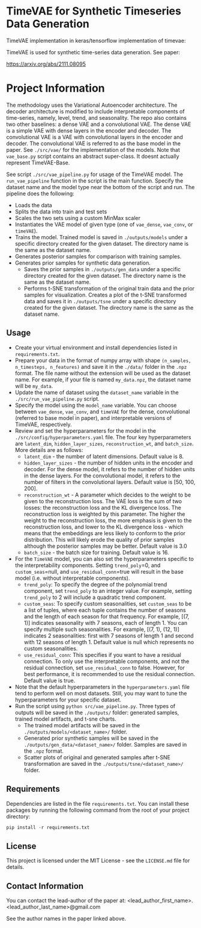 # TimeVAE for Synthetic Timeseries Data Generation

TimeVAE implementation in keras/tensorflow implementation of timevae:

TimeVAE is used for synthetic time-series data generation. See paper:

https://arxiv.org/abs/2111.08095

# Project Information

The methodology uses the Variational Autoencoder architecture. The decoder architecture is modified to include interpretable components of time-series, namely, level, trend, and seasonality. The repo also contains two other baselines: a dense VAE and a convolutional VAE. The dense VAE is a simple VAE with dense layers in the encoder and decoder. The convolutional VAE is a VAE with convolutional layers in the encoder and decoder. The convolutional VAE is referred to as the base model in the paper. See `./src/vae/` for the implementation of the models. Note that `vae_base.py` script contains an abstract super-class. It doesnt actually represent TimeVAE-Base.

See script `./src/vae_pipeline.py` for usage of the TimeVAE model. The `run_vae_pipeline` function in the script is the main function. Specify the dataset name and the model type near the bottom of the script and run. The pipeline does the following:

- Loads the data
- Splits the data into train and test sets
- Scales the two sets using a custom MinMax scaler
- Instantiates the VAE model of given type (one of `vae_dense`, `vae_conv`, or `timeVAE`).
- Trains the model. Trained model is saved in `./outputs/models` under a specific directory created for the given dataset. The directory name is the same as the dataset name.
- Generates posterior samples for comparison with training samples.
- Generates prior samples for synthetic data generation.
  - Saves the prior samples in `./outputs/gen_data` under a specific directory created for the given dataset. The directory name is the same as the dataset name.
  - Performs t-SNE transformation of the original train data and the prior samples for visualization. Creates a plot of the t-SNE transformed data and saves it in `./outputs/tsne` under a specific directory created for the given dataset. The directory name is the same as the dataset name.

## Usage

- Create your virtual environment and install dependencies listed in `requirements.txt`.
- Prepare your data in the format of numpy array with shape `(n_samples, n_timesteps, n_features)` and save it in the `./data/` folder in the `.npz` format. The file name without the extension will be used as the dataset name. For example, if your file is named `my_data.npz`, the dataset name will be `my_data`.
- Update the name of dataset using the `dataset_name` variable in the `./src/run_vae_pipeline.py` script.
- Specify the model using the `model_name` variable. You can choose between `vae_dense`, `vae_conv`, and `timeVAE` for the dense, convolutional (referred to base model in paper), and interpretable versions of TimeVAE, respectively.
- Review and set the hyperparameters for the model in the `./src/config/hyperparameters.yaml` file. The four key hyperparameters are `latent_dim`, `hidden_layer_sizes`, `reconstruction_wt`, and `batch_size`. More details are as follows:
  - `latent_dim` - the number of latent dimensions. Default value is 8.
  - `hidden_layer_sizes` - the number of hidden units in the encoder and decoder. For the dense model, it refers to the number of hidden units in the dense layers. For the convolutional model, it refers to the number of filters in the convolutional layers. Default value is [50, 100, 200].
  - `reconstruction_wt` - A parameter which decides to the weight to be given to the reconstruction loss. The VAE loss is the sum of two losses: the reconstruction loss and the KL divergence loss. The reconstruction loss is weighted by this parameter. The higher the weight to the reconstruction loss, the more emphasis is given to the reconstruction loss, and lower to the KL divergence loss - which means that the embeddings are less likely to conform to the prior distribution. This will likely erode the quality of prior samples although the posterior samples may be better. Default value is 3.0
  - `batch_size` - the batch size for training. Default value is 16.
- For the `TimeVAE` model, you can also set the hyperparameters specific to the interpretability components. Setting `trend_poly`=0, and `custom_seas`=null, and `use_residual_conn`=true will result in the base model (i.e. without interpretable components).
  - `trend_poly`: To specify the degree of the polynomial trend component, set `trend_poly` to an integer value. For example, setting `trend_poly` to 2 will include a quadratic trend component.
  - `custom_seas`: To specify custom seasonalities, set `custom_seas` to be a list of tuples, where each tuple contains the number of seasons and the length of each season for that frequency. For example, [(7, 1)] indicates seasonality with 7 seasons, each of length 1. You can specify multiple such seasonalities. For example, [(7, 1), (12, 1)] indicates 2 seasonalities: first with 7 seasons of length 1 and second with 12 seasons of length 1. Default value is null which represents no custom seasonalities.
  - `use_residual_conn`: This specifies if you want to have a residual connection. To only use the interpretable components, and not the residual connection, set `use_residual_conn` to false. However, for best performance, it is recommended to use the residual connection. Default value is true.
- Note that the default hyperparameters in the `hyperparameters.yaml` file tend to perform well on most datasets. Still, you may want to tune the hyperparameters for your specific dataset.
- Run the script using `python src/vae_pipeline.py`. Three types of outputs will be saved in the `./outputs/` folder: generated samples, trained model artifacts, and t-sne charts.
  - The trained model artifacts will be saved in the `./outputs/models/<dataset_name>/` folder.
  - Generated prior synthetic samples will be saved in the `./outputs/gen_data/<dataset_name>/` folder. Samples are saved in the `.npz` format.
  - Scatter plots of original and generated samples after t-SNE transformation are saved in the `./outputs/tsne/<dataset_name>/` folder.

## Requirements

Dependencies are listed in the file `requirements.txt`.
You can install these packages by running the following command from the root of your project directory:

```python
pip install -r requirements.txt
```

## License

This project is licensed under the MIT License - see the `LICENSE.md` file for details.

## Contact Information

You can contact the lead-author of the paper at: <lead_author_first_name>.<lead_author_last_name>@gmail.com

See the author names in the paper linked above.
